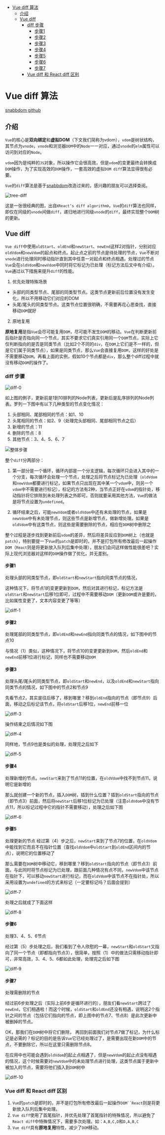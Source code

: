 <!--
 * @Author: tangdaoyong
 * @Date: 2021-02-18 11:28:47
 * @LastEditors: tangdaoyong
 * @LastEditTime: 2021-02-18 11:35:03
 * @Description: diff
-->
<!-- TOC -->

- [Vue diff 算法](#vue-diff-算法)
    - [介绍](#介绍)
    - [Vue diff](#vue-diff)
        - [diff 步骤](#diff-步骤)
            - [步骤1](#步骤1)
            - [步骤2](#步骤2)
            - [步骤3](#步骤3)
            - [步骤4](#步骤4)
            - [步骤5](#步骤5)
            - [步骤6](#步骤6)
            - [步骤7](#步骤7)
        - [Vue diff 和 React diff 区别](#vue-diff-和-react-diff-区别)

<!-- /TOC -->
# Vue diff 算法

[snabbdom github](https://github.com/snabbdom/snabbdom)

## 介绍

`Vue`的核心是**双向绑定**和**虚拟DOM**（下文我们简称为vdom），`vdom`是树状结构，其节点为`vnode`，`vnode`和浏览器`DOM`中的`Node`一一对应，通过`vnode`的`elm`属性可以访问到对应的`Node`。

`vdom`因为是纯粹的`JS`对象，所以操作它会很高效，但是`vdom`的变更最终会转换成`DOM`操作，为了实现高效的`DOM`操作，一套高效的虚拟`DOM diff`算法显得很有必要。

`Vue`的`diff`算法是基于[snabbdom](https://github.com/snabbdom/snabbdom)改造过来的，感兴趣的朋友可以选择查阅。

![tree-diff](./imgs/tree-diff.webp)

这是一张很经典的图，出自`《React’s diff algorithm》`，`Vue`的`diff`算法也同样，即仅在同级的`vnode`间做`diff`，递归地进行同级`vnode`的`diff`，最终实现整个`DOM`树的更新。

## Vue diff

`Vue diff`中使用`oldStart`、`oldEnd`和`newStart`、`newEnd`这样2对指针，分别对应`oldVdom`和`newVdom`的起点和终点。起止点之前的节点是待处理的节点，`Vue`不断对`vnode`进行处理同时移动指针直到其中任意一对起点和终点相遇。处理过的节点`Vue`会在`oldVdom`和`newVdom`中同时将它标记为已处理（标记方法后文中有介绍）。`Vue`通过以下措施来提升`diff`的性能。

1. 优先处理特殊场景

* 头部的同类型节点、尾部的同类型节点。这类节点更新前后位置没有发生变化，所以不用移动它们对应的DOM
* 头尾/尾头的同类型节点。这类节点位置很明确，不需要再花心思查找，直接移动`DOM`就好

2. 原地复用

**原地复用**是指`Vue`会尽可能复用`DOM`，尽可能不发生`DOM`的移动。`Vue`在判断更新前后指针是否指向同一个节点，其实不要求它们真实引用同一个`DOM`节点，实际上它仅判断指向的是否是同类节点（比如2个不同的`div`，在`DOM`上它们是不一样的，但是它们属于同类节点），如果是同类节点，那么`Vue`会直接复用`DOM`，这样的好处是不需要移动`DOM`。再看上面的实例，假如10个节点都是`div`，那么整个diff过程中就没有移动`DOM`的操作了。

### diff 步骤

![diff-0](./imgs/diff-0.jpeg)

如上图的例子，更新前是1到10排列的Node列表，更新后是乱序排列的Node列表。罗列一下图中有以下几种类型的节点变化情况：
1. 头部相同、尾部相同的节点：如1、10
2. 头尾相同的节点：如2、9（处理完头部相同、尾部相同节点之后）
3. 新增的节点：11
4. 删除的节点：8
5. 其他节点：3、4、5、6、7

![整体步骤](./imgs/整体步骤.jpeg)

整个`diff`分两部分：

1. 第一部分是一个循环，循环内部是一个分支逻辑，每次循环只会进入其中的一个分支，每次循环会处理一个节点，处理之后将节点标记为已处理（`oldVdom`和`newVdom`都要进行标记，如果节点只出现在其中某一个`vdom`中，则另一个`vdom`中不需要进行标记），标记的方法有2种，当节点正好在`vdom`的指针处，移动指针将它排除到未处理列表之外即可，否则就要采用其他方法，`Vue`的做法是将节点设置为`undefined`。

2. 循环结束之后，可能`newVdom`或者`oldVdom`中还有未处理的节点，如果是`newVdom`中有未处理节点，则这些节点是新增节点，做新增处理。如果是`oldVdom`中有这类节点，则这些是需要删除的节点，相应在`DOM`树中删除之

整个过程是逐步找到更新前后`vdom`的差异，然后将差异反应到`DOM`树上（也就是`patch`），特别要提一下`Vue`的`patch`是即时的，并不是打包所有修改最后一起操作`DOM`（`React`则是将更新放入队列后集中处理），朋友们会问这样做性能很差吧？实际上现代浏览器对这样的`DOM`操作做了优化，并无差别。

#### 步骤1

处理头部的同类型节点，即`oldStart`和`newStart`指向同类节点的情况，

这种情况下，将节点1的变更更新到`DOM`，然后对其进行标记，标记方法是`oldStart`和`newStart`后移1位即可，过程中不需要移动`DOM`（更新`DOM`或许是要的，比如属性变更了，文本内容变更了等等）

![diff-1](./imgs/diff-1.jpeg)

#### 步骤2

处理尾部的同类型节点，即`oldEnd`和`newEnd`指向同类节点的情况，如下图中的节点10

与情况（1）类似，这种情况下，将节点10的变更更新到`DOM`，然后`oldEnd`和`newEnd`前移1位进行标记，同样也不需要移动`DOM`

#### 步骤3

处理头尾/尾头的同类型节点，即`oldStart`和`newEnd`，以及`oldEnd`和`newStart`指向同类节点的情况，如下图中的节点2和节点9

先看节点2，其实是往后移了，移到哪里？移到`oldEnd`指向的节点（即节点9）后面，移动之后标记该节点，将`oldStart`后移1位，`newEnd`前移一位

![diff-3](./imgs/diff-3.jpeg)

操作结束之后情况如下图

![diff-4](./imgs/diff-4.jpeg)

同样地，节点9也是类似的处理，处理完之后如下

![diff-5](./imgs/diff-5.jpeg)

#### 步骤4

处理新增的节点。`newStart`来到了节点11的位置，在`oldVdom`中找不到节点11，说明它是新增的

那么就创建一个新的节点，插入`DOM`树，插到什么位置？插到`oldStart`指向的节点（即节点3）前面，然后将`newStart`后移1位标记为已处理（注意`oldVdom`中没有节点11，所以标记过程中它的指针不需要移动），处理之后如下图

![diff-6](./imgs/diff-6.jpeg)

#### 步骤5

处理更新的节点
经过第（4）步之后，`newStart`来到了节点7的位置，在`oldVdom`中能找到它而且不在指针位置（查找`oldVdom`中`oldStart`到`oldEnd`区间内的节点），说明它的位置移动了

那么需要在`DOM`树中移动它，移到哪里？移到`oldStart`指向的节点（即节点3）前面，与此同时将节点标记为已处理，跟前面几种情况有点不同，`newVdom`中该节点在指针下，可以移动`newStart`进行标记，而在`oldVdom`中该节点不在指针处，所以采用设置为`undefined`的方式来标记（一定要标记吗？后面会提到）

![diff-7](./imgs/diff-7.jpeg)

处理之后就成了下面这样

![diff-8](./imgs/diff-8.jpeg)

#### 步骤6

处理3、4、5、6节点

经过第（5）步处理之后，我们看到了令人欣慰的一幕，`newStart`和`oldStart`又指向了同一个节点（即都指向节点3），很简单，按照（1）中的做法只需移动指针即可，非常高效，3、4、5、6都如此处理，处理完之后如下图

![diff-9](./imgs/diff-9.jpeg)

#### 步骤7

处理需删除的节点

经过前6步处理之后（实际上前6步是循环进行的），朋友们看`newStart`跨过了`newEnd`，它们相遇啦！而这个时候，`oldStart`和`oldEnd`还没有相遇，说明这2个指针之间的节点（包括它们指向的节点，即上图中的节点7、节点8）是此次更新中被删掉的节点。

OK，那我们在`DOM`树中将它们删除， 再回到前面我们对节点7做了标记，为什么标记是必需的？标记的目的是告诉`Vue`它已经处理过了，是需要出现在新`DOM`中的节点，不要删除它，所以在这里只需删除节点8。

在应用中也可能会遇到`oldVdom`的起止点相遇了，但是`newVdom`的起止点没有相遇的情况，这个时候需要对`newVdom`中的未处理节点进行处理，这类节点属于更新中被加入的节点，需要将他们插入到`DOM`树中

![diff-10](./imgs/diff-10.jpeg)

### Vue diff 和 React diff 区别

1. `Vue`的`patch`是即时的，并不是打包所有修改最后一起操作`DOM``React`则是将更新放入队列后集中处理。
2. `Vue diff`使用了首尾指针，并优先处理了首尾指针的特殊情况，所以避免了`React diff`中特殊情况下，需要多次处理。如：`A,B,C,D`和`D,A,B,C`
3. `Vue diff`具有**原地复用**特性，减少了`DOM`移动。